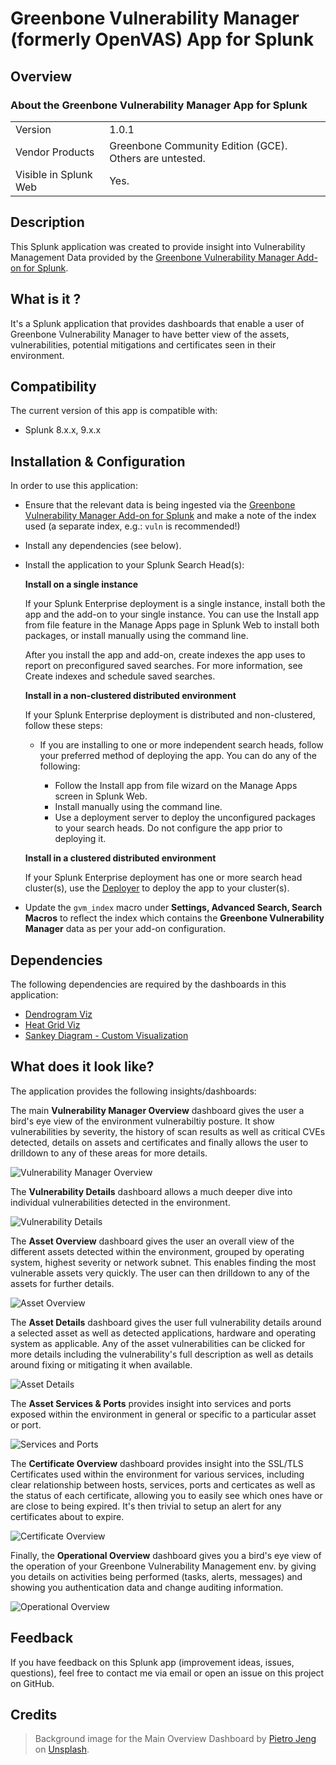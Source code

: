 # Greenbone Vulnerability Manager (formerly OpenVAS) App for Splunk

## Overview

### About the Greenbone Vulnerability Manager App for Splunk

|                       |                                                         |
|-----------------------|---------------------------------------------------------|
| Version               | 1.0.1                                                   |
| Vendor Products       | Greenbone Community Edition (GCE). Others are untested. |
| Visible in Splunk Web | Yes.                                                    |

## Description

This Splunk application was created to provide insight into Vulnerability Management Data provided by the [Greenbone Vulnerability Manager Add-on for Splunk](https://github.com/ccloutier-splunk/TA-gvm).

## What is it ?

It's a Splunk application that provides dashboards that enable a user of Greenbone Vulnerability Manager to have better view of the assets, vulnerabilities, potential mitigations and certificates seen in their environment.

## Compatibility

The current version of this app is compatible with:

- Splunk 8.x.x, 9.x.x

## Installation & Configuration

In order to use this application:

- Ensure that the relevant data is being ingested via the [Greenbone Vulnerability Manager Add-on for Splunk](https://github.com/ccloutier-splunk/TA-gvm) and make a note of the index used (a separate index, e.g.: `vuln` is recommended!)
- Install any dependencies (see below).
- Install the application to your Splunk Search Head(s):

	**Install on a single instance**

	If your Splunk Enterprise deployment is a single instance, install both the app and the add-on to your single instance. You can use the Install app from file feature in the Manage Apps page in Splunk Web to install both packages, or install manually using the command line.

	After you install the app and add-on, create indexes the app uses to report on preconfigured saved searches. For more information, see Create indexes and schedule saved searches.

	**Install in a non-clustered distributed environment**

	If your Splunk Enterprise deployment is distributed and non-clustered, follow these steps:

	+ If you are installing to one or more independent search heads, follow your preferred method of deploying the app. You can do any of the following:

		* Follow the Install app from file wizard on the Manage Apps screen in Splunk Web.
		* Install manually using the command line.
		* Use a deployment server to deploy the unconfigured packages to your search heads. Do not configure the app prior to deploying it.

	**Install in a clustered distributed environment**

	If your Splunk Enterprise deployment has one or more search head cluster(s), use the [Deployer](https://docs.splunk.com/Documentation/Splunk/latest/DistSearch/PropagateSHCconfigurationchanges) to deploy the app to your cluster(s).

- Update the `gvm_index` macro under **Settings, Advanced Search, Search Macros** to reflect the index which contains the **Greenbone Vulnerability Manager** data as per your add-on configuration.

## Dependencies

The following dependencies are required by the dashboards in this application:

- [Dendrogram Viz](https://splunkbase.splunk.com/app/5153/)
- [Heat Grid Viz](https://splunkbase.splunk.com/app/5541/)
- [Sankey Diagram - Custom Visualization](https://splunkbase.splunk.com/app/3112/)


## What does it look like?

The application provides the following insights/dashboards:

The main **Vulnerability Manager Overview** dashboard gives the user a bird's eye view of the environment vulnerabiltiy posture.  It show vulnerabilities by severity, the history of scan results as well as critical CVEs detected, details on assets and certificates and finally allows the user to drilldown to any of these areas for more details.

![Vulnerability Manager Overview](readme/Greenbone%20Vulnerability%20Manager%20Overview.png)

The **Vulnerability Details** dashboard allows a much deeper dive into individual vulnerabilities detected in the environment.

![Vulnerability Details](readme/Vulnerability%20Details.gif)

The **Asset Overview** dashboard gives the user an overall view of the different assets detected within the environment, grouped by operating system, highest severity or network subnet.  This enables finding 
the most vulnerable assets very quickly.  The user can then drilldown to any of the assets for further details.

![Asset Overview](readme/Asset%20Overview.png)

The **Asset Details** dashboard gives the user full vulnerability details around a selected asset as well as detected applications, hardware and operating system as applicable.  Any of the asset vulnerabilities can be clicked for more details including the vulnerability's full description as well as details around fixing or mitigating it when available.

![Asset Details](readme/Asset%20Details.png)

The **Asset Services & Ports** provides insight into services and ports exposed within the environment in general or specific to a particular asset or port.

![Services and Ports](readme/Services%20and%20Ports.png)

The **Certificate Overview** dashboard provides insight into the SSL/TLS Certificates used within the environment for various services, including clear relationship between hosts, services, ports and certicates as well as the status of each certificate, allowing you to easily see which ones have or are close to being expired.  It's then trivial to setup an alert for any certificates about to expire.

![Certificate Overview](readme/Certificate%20Overview.png)

Finally, the **Operational Overview** dashboard gives you a bird's eye view of the operation of your Greenbone Vulnerability Management env. by giving you details on activities being performed (tasks, alerts, messages) and showing you authentication data and change auditing information.

![Operational Overview](readme/Operational%20Overview.png)

## Feedback

If you have feedback on this Splunk app (improvement ideas, issues, questions), feel free to contact me via email or open an issue on this project on GitHub.

## Credits

> Background image for the Main Overview Dashboard by [Pietro Jeng](https://unsplash.com/@pietrozj?utm_source=unsplash&utm_medium=referral&utm_content=creditCopyText) on [Unsplash](https://unsplash.com/collections/17065994/abstract-tech?utm_source=unsplash&utm_medium=referral&utm_content=creditCopyText).
